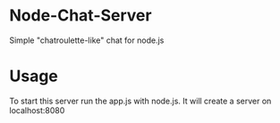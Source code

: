 Node-Chat-Server
=========

Simple "chatroulette-like" chat for node.js

Usage
=========
To start this server run the app.js with node.js. It will create a server on localhost:8080
